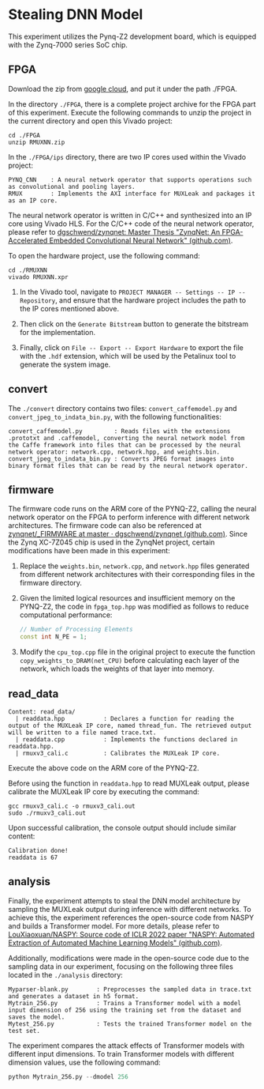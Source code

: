 # Stealing DNN Model

This experiment utilizes the Pynq-Z2 development board, which is equipped with the Zynq-7000 series SoC chip.

## FPGA
Download the zip from [google cloud](https://drive.google.com/file/d/10pgclZzNZy3sO5UtLQ9nrSq0HTtcFdWd/view?usp=sharing), and put it under the path ./FPGA.

In the directory `./FPGA`, there is a complete project archive for the FPGA part of this experiment. Execute the following commands to unzip the project in the current directory and open this Vivado project:

```shell
cd ./FPGA
unzip RMUXNN.zip
```

In the `./FPGA/ips` directory, there are two IP cores used within the Vivado project:

```
PYNQ_CNN	: A neural network operator that supports operations such as convolutional and pooling layers.
RMUX    	: Implements the AXI interface for MUXLeak and packages it as an IP core.
```

The neural network operator is written in C/C++ and synthesized into an IP core using Vivado HLS. For the C/C++ code of the neural network operator, please refer to [dgschwend/zynqnet: Master Thesis "ZynqNet: An FPGA-Accelerated Embedded Convolutional Neural Network" (github.com)](https://github.com/dgschwend/zynqnet).

To open the hardware project, use the following command:

```shell
cd ./RMUXNN
vivado RMUXNN.xpr
```

1. In the Vivado tool, navigate to `PROJECT MANAGER -- Settings -- IP -- Repository`, and ensure that the hardware project includes the path to the IP cores mentioned above.

2. Then click on the `Generate Bitstream` button to generate the bitstream for the implementation.
3. Finally, click on `File -- Export -- Export Hardware` to export the file with the `.hdf` extension, which will be used by the Petalinux tool to generate the system image.

## convert

The `./convert` directory contains two files: `convert_caffemodel.py` and `convert_jpeg_to_indata_bin.py`, with the following functionalities:

``` 
convert_caffemodel.py         : Reads files with the extensions .prototxt and .caffemodel, converting the neural network model from the Caffe framework into files that can be processed by the neural network operator: network.cpp, network.hpp, and weights.bin.
convert_jpeg_to_indata_bin.py : Converts JPEG format images into binary format files that can be read by the neural network operator.
```

## firmware

The firmware code runs on the ARM core of the PYNQ-Z2, calling the neural network operator on the FPGA to perform inference with different network architectures. The firmware code can also be referenced at [zynqnet/_FIRMWARE at master · dgschwend/zynqnet (github.com)](https://github.com/dgschwend/zynqnet/tree/master/_FIRMWARE). Since the Zynq XC-7Z045 chip is used in the ZynqNet project, certain modifications have been made in this experiment:

 1. Replace the `weights.bin`, `network.cpp`, and `network.hpp` files generated from different network architectures with their corresponding files in the firmware directory.

 2. Given the limited logical resources and insufficient memory on the PYNQ-Z2, the code in `fpga_top.hpp` was modified as follows to reduce computational performance:

    ```c++
    // Number of Processing Elements
    const int N_PE = 1;
    ```

3. Modify the `cpu_top.cpp` file in the original project to execute the function `copy_weights_to_DRAM(net_CPU)` before calculating each layer of the network, which loads the weights of that layer into memory.

## read_data

```
Content: read_data/
  | readdata.hpp           : Declares a function for reading the output of the MUXLeak IP core, named thread_fun. The retrieved output will be written to a file named trace.txt.
  | readdata.cpp           : Implements the functions declared in readdata.hpp.
  | rmuxv3_cali.c          : Calibrates the MUXLeak IP core.
```

Execute the above code on the ARM core of the PYNQ-Z2.

Before using the function in `readdata.hpp` to read MUXLeak output, please calibrate the MUXLeak IP core by executing the command:

```shell
gcc rmuxv3_cali.c -o rmuxv3_cali.out
sudo ./rmuxv3_cali.out
```

Upon successful calibration, the console output should include similar content:

```
Calibration done!
readdata is 67
```

## analysis

Finally, the experiment attempts to steal the DNN model architecture by sampling the MUXLeak output during inference with different networks. To achieve this, the experiment references the open-source code from NASPY and builds a Transformer model. For more details, please refer to [LouXiaoxuan/NASPY: Source code of ICLR 2022 paper "NASPY: Automated Extraction of Automated Machine Learning Models" (github.com)](https://github.com/LouXiaoxuan/NASPY).

Additionally, modifications were made in the open-source code due to the sampling data in our experiment, focusing on the following three files located in the `./analysis` directory:

```
Myparser-blank.py        : Preprocesses the sampled data in trace.txt and generates a dataset in h5 format.
Mytrain_256.py           : Trains a Transformer model with a model input dimension of 256 using the training set from the dataset and saves the model.
Mytest_256.py            : Tests the trained Transformer model on the test set.
```

The experiment compares the attack effects of Transformer models with different input dimensions. To train Transformer models with different dimension values, use the following command:

```python
python Mytrain_256.py --dmodel 256
```
